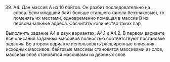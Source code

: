 39. A4. Дан массив A из 16 байтов. Он разбит последовательно на слова. Если младший байт больше старшего (числа беззнаковые), то
поменять их местами, одновременно помещая в массив B их первоначальные адреса. Сосчитать количество таких пар

Выполнить задание А4 в двух вариантах: А4.1 и А4.2. В первом варианте все описания заданных массивов полностью соответствуют постановке задания. 
Во втором варианте использовать расширенные описания исходных массивов: байтовые массивы становятся массивами из слов, массивы слов становятся массивами из двойных слов